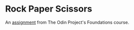 # Rock Paper Scissors

An [assignment](https://www.theodinproject.com/lessons/foundations-revisiting-rock-paper-scissors) from The Odin Project's Foundations course.
